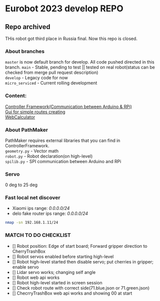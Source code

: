 # Eurobot 2023 develop REPO
## Repo archived
THis robot got third place in Russia final. Now this repo is closed.

### About branches
`master` is now default branch for develop. All code pushed directed in this branch.
`main` - Stable, pending to test || tested on real robot(status can be checked from merge pull request description)</br>
`develop` - Legacy code for now </br>
`micro_serviced` - Current rolling development
### Content:
[Controller Framework(Communication between Arduino & RPi)](/ControllerFramework) </br>
[Gui for simple routes creating](/PathMaker) </br>
[WebCalculator](https://ret7020.github.io/EurobotCalculator/)
### About PathMaker
PathMaker requires external libraries that you can find in ControllerFramework. </br>
`geometry.py` - Vector math </br>
`robot.py` - Robot declaration(on high-level) </br>
`spilib.py` - SPI communication between Arduino and RPi

### Servo
0 deg to 25 deg

### Fast local net discover
* Xiaomi ips range: *0.0.0.0/24*
* delo fake router ips range: *0.0.0.0/24*

```bash
nmap -sn 192.168.1.11/24
```

### MATCH TO DO CHECKLIST 
- [] Robot position: Edge of start board; Forward gripper direction to CherryTrashBox
- [] Robot servos enabled before starting high-level
- [] Robot high-level started then disable servo; put cherries in gripper; enable servo
- [] Lidar servo works; changing self angle
- [] Robot web api works
- [] Robot high-level started in screen session
- [] Check robot route with correct side(71.blue.json or 71.green.json)
- [] ChecrryTrashBox web api works and showing 00 at start

